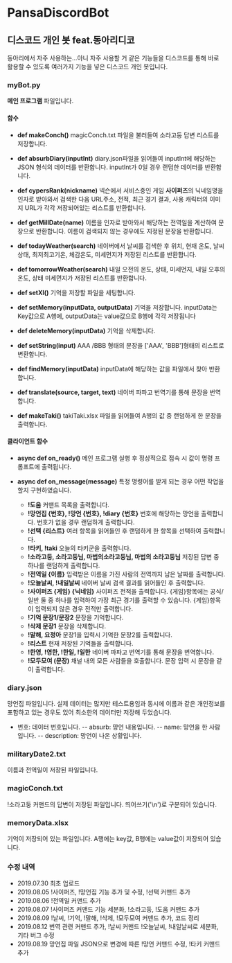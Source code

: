 # PansaDiscordBot

## 디스코드 개인 봇 feat.동아리디코

동아리에서 자주 사용하는...아니 자주 사용할 거 같은 기능들을 디스코드를 통해 바로 활용할 수 있도록 
여러가지 기능을 넣은 디스코드 개인 봇입니다.

### myBot.py

**메인 프로그램** 파일입니다.

#### 함수

- **def makeConch()**
magicConch.txt 파일을 불러들여 소라고둥 답변 리스트를 저장합니다.

- **def absurbDiary(inputInt)**
diary.json파일을 읽어들여 inputInt에 해당하는 JSON 형식의 데이터를 반환합니다.
inputInt가 0일 경우 랜덤한 데이터를 반환합니다.

- **def cypersRank(nickname)**
넥슨에서 서비스중인 게임 **사이퍼즈**의 닉네임명을 인자로 받아와서 검색한 다음 
URL주소, 전적, 최근 경기 결과, 사용 캐릭터의 이미지 URL가 각각 저장되어있는 리스트를 반환합니다.

- **def getMillDate(name)**
이름을 인자로 받아와서 해당하는 전역일을 계산하여 문장으로 반환합니다.
이름이 검색되지 않는 경우에도 지정된 문장을 반환합니다.

- **def todayWeather(search)**
네이버에서 날씨를 검색한 후 위치, 현재 온도, 날씨 상태, 최저최고기온, 체감온도, 미세먼지가 저장된 리스트를 반환합니다.

- **def tomorrowWeather(search)**
내일 오전의 온도, 상태, 미세먼지, 내일 오후의 온도, 상태 미세먼지가 저장된 리스트를 반환합니다.

- **def setXl()**
기억을 저장할 파일을 세팅합니다.

- **def setMemory(inputData, outputData)**
기억을 저장합니다. inputData는 Key값으로 A행에, outputData는 value값으로 B행에 각각 저장됩니다

- **def deleteMemory(inputData)**
기억을 삭제합니다.

- **def setString(input)**
AAA /BBB 형태의 문장을 ['AAA', 'BBB']형태의 리스트로 변환합니다.

- **def findMemory(inputData)**
inputData에 해당하는 값을 파일에서 찾아 반환합니다.

- **def translate(source, target, text)**
네이버 파파고 번역기를 통해 문장을 번역합니다.

- **def makeTaki()**
takiTaki.xlsx 파일을 읽어들여 A행의 값 중 랜덤하게 한 문장을 출력합니다.

#### 클라이언트 함수

- **async def on_ready()**
메인 프로그램 실행 후 정상적으로 접속 시 값이 명령 프롬프트에 출력됩니다.

- **async def on_message(message)**
특정 명령어를 받게 되는 경우 어떤 작업을 할지 구현하였습니다.

  - **!도움** 커맨드 목록을 출력합니다.
  - **!망언집 {번호}, !망언 {번호}, !diary {번호}** 번호에 해당하는 망언을 출력합니다. 번호가 없을 경우 랜덤하게 출력합니다.
  - **!선택 {리스트}** 여러 항목을 읽어들인 후 랜덤하게 한 항목을 선택하여 출력합니다.
  - **!타키, !taki** 오늘의 타키군을 출력합니다.
  - **!소라고둥, 소라고둥님, 마법의소라고둥님, 마법의 소라고둥님** 저장된 답변 중 하나를 랜덤하게 출력합니다.
  - **!전역일 {이름}** 입력받은 이름을 가진 사람의 전역까지 남은 날짜를 출력합니다.
  - **!오늘날씨, !내일날씨** 네이버 날씨 검색 결과를 읽어들인 후 출력합니다.
  - **!사이퍼즈 {게임} {닉네임}** 사이퍼즈 전적을 출력합니다. {게임}항목에는 공식/일반 둘 중 하나를 입력하여 가장 최근 경기를 출력할 수 있습니다. {게임}항목이 입력되지 않은 경우 전적만 출력합니다.
  - **!기억 문장1/문장2** 문장을 기억합니다.
  - **!삭제 문장1** 문장을 삭제합니다.
  - **!말해, 요정아** 문장1을 입력시 기억한 문장2를 출력합니다.
  - **!리스트** 현재 저장된 기억들을 출력합니다.
  - **!한영, !영한, !한일, !일한** 네이버 파파고 번역기를 통해 문장을 번역합니다.
  - **!모두모여 (문장)** 채널 내의 모든 사람들을 호출합니다. 문장 입력 시 문장을 같이 출력합니다.

### diary.json

망언집 파일입니다. 실제 데이터는 많지만 테스트용임과 동시에 이름과 같은 개인정보를 포함하고 있는 경우도 있어
최소한의 데이터만 저장해 두었습니다.
- 번호: 데이터 번호입니다.
-- absurb: 망언 내용입니다.
-- name: 망언을 한 사람입니다.
-- description: 망언이 나온 상황입니다.

### militaryDate2.txt

이름과 전역일이 저장된 파일입니다.

### magicConch.txt

!소라고둥 커맨드의 답변이 저장된 파일입니다. 띄어쓰기('\n')로 구분되어 있습니다.

### memoryData.xlsx

기억이 저장되어 있는 파일입니다. A행에는 key값, B행에는 value값이 저장되어 있습니다.

### 수정 내역
- 2019.07.30 최초 업로드
- 2019.08.05 !사이퍼즈, !망언집 기능 추가 및 수정, !선택 커맨드 추가
- 2019.08.06 !전역일 커맨드 추가
- 2019.08.07 !사이퍼즈 커맨드 기능 세분화, !소라고둥, !도움 커맨드 추가
- 2019.08.09 !날씨, !기억, !말해, !삭제, !모두모여 커맨드 추가, 코드 정리
- 2019.08.12 번역 관련 커맨드 추가, !날씨 커맨드 !오늘날씨, !내일날씨로 세분화, 기타 버그 수정 
- 2019.08.19 망언집 파일 JSON으로 변경에 따른 !망언 커맨드 수정, !타키 커맨드 추가 
